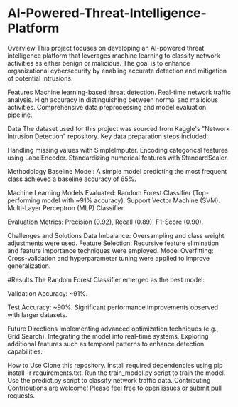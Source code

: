 # AI-Powered-Threat-Intelligence-Platform

Overview
This project focuses on developing an AI-powered threat intelligence platform that leverages machine learning to classify network activities as either benign or malicious. The goal is to enhance organizational cybersecurity by enabling accurate detection and mitigation of potential intrusions.

Features
Machine learning-based threat detection.
Real-time network traffic analysis.
High accuracy in distinguishing between normal and malicious activities.
Comprehensive data preprocessing and model evaluation pipeline.

Data
The dataset used for this project was sourced from Kaggle's "Network Intrusion Detection" repository. 
Key data preparation steps included:

Handling missing values with SimpleImputer.
Encoding categorical features using LabelEncoder.
Standardizing numerical features with StandardScaler.

Methodology
Baseline Model: A simple model predicting the most frequent class achieved a baseline accuracy of 65%.

Machine Learning Models Evaluated:
Random Forest Classifier (Top-performing model with ~91% accuracy).
Support Vector Machine (SVM).
Multi-Layer Perceptron (MLP) Classifier.

Evaluation Metrics: Precision (0.92), Recall (0.89), F1-Score (0.90).

Challenges and Solutions
Data Imbalance: Oversampling and class weight adjustments were used.
Feature Selection: Recursive feature elimination and feature importance techniques were employed.
Model Overfitting: Cross-validation and hyperparameter tuning were applied to improve generalization.


#Results
The Random Forest Classifier emerged as the best model:

Validation Accuracy: ~91%.

Test Accuracy: ~90%.
Significant performance improvements observed with larger datasets.

Future Directions
Implementing advanced optimization techniques (e.g., Grid Search).
Integrating the model into real-time systems.
Exploring additional features such as temporal patterns to enhance detection capabilities.

How to Use
Clone this repository.
Install required dependencies using pip install -r requirements.txt.
Run the train_model.py script to train the model.
Use the predict.py script to classify network traffic data.
Contributing
Contributions are welcome! Please feel free to open issues or submit pull requests.

